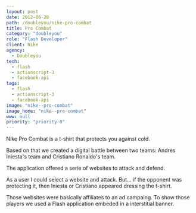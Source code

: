 ```yaml
---
layout: post
date: 2012-06-20
path: /doubleyou/nike-pro-combat
title: Pro Combat
category: "doubleyou"
role: "Flash Developer"
client: Nike
agency:
  - Doubleyou
tech:
  - flash
  - actionscript-3
  - facebook-api
tags:
  - flash
  - actionscript-3
  - facebook-api
image: "nike--pro-combat"
image_home: "nike--pro-combat"
www: null
priority: "priority-0"
---
```


Nike Pro Combat is a t-shirt that protects you against cold.

Based on that we created a digital battle between two teams: Andres Iniesta's team and Cristiano Ronaldo's team.

The application offered a serie of websites to attack and defend.

As a user I could select a website and attack. But... if the opponent was protecting it, then Iniesta or Cristiano appeared dressing the t-shirt.

Those websites were basically affiliates to an ad campaing.
To show those players we used a Flash application embeded in a interstitial banner.
